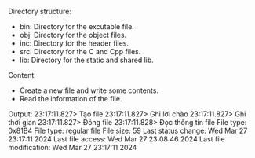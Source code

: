 Directory structure:
- bin: Directory for the excutable file.
- obj: Directory for the object files.
- inc: Directory for the header files.
- src: Directory for the C and Cpp files.
- lib: Directory for the static and shared lib.

Content:
- Create a new file and write some contents.
- Read the information of the file.

Output:
23:17:11.827> Tạo file
23:17:11.827> Ghi lời chào
23:17:11.827> Ghi thời gian
23:17:11.827> Đóng file
23:17:11.828> Đọc thông tin file
File type: 0x81B4
File type: regular file
File size: 59
Last status change:     Wed Mar 27 23:17:11 2024
Last file access:       Wed Mar 27 23:08:46 2024
Last file modification: Wed Mar 27 23:17:11 2024


